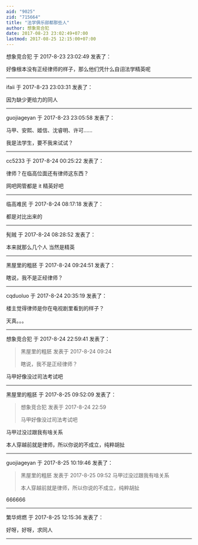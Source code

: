 ```yaml
---
aid: "9025"
zid: "715664"
title: "法学俱乐部都那些人"
author: 想象竞合犯
date: 2017-08-23 23:02:49+07:00
lastmod: 2017-08-25 12:15:00+07:00
---
```


想象竞合犯 于 2017-8-23 23:02:49 发表了：

好像根本没有正经律师的样子，那么他们凭什么自诩法学精英呢

---

ifaii 于 2017-8-23 23:03:31 发表了：

因为缺少更给力的同人

---

guojiageyan 于 2017-8-23 23:05:58 发表了：

马甲、安熙、姬信、沈睿明、许可……

我是法学生，要不我来试试？

---

cc5233 于 2017-8-24 00:25:22 发表了：

律师？在临高位面还有律师这东西？

网吧网管都是 it 精英好吧

---

临高难民 于 2017-8-24 08:17:18 发表了：

都是对比出来的

---

髡贼 于 2017-8-24 08:28:52 发表了：

本来就那么几个人 当然是精英

---

黑屋里的粗胚 于 2017-8-24 09:24:51 发表了：

瞎说，我不是正经律师？

---

cqduoluo 于 2017-8-24 20:35:19 发表了：

楼主觉得律师是你在电视剧里看到的样子？

天真。。。

---

想象竞合犯 于 2017-8-24 22:59:41 发表了：

> 黑屋里的粗胚 发表于 2017-8-24 09:24
>
> 瞎说，我不是正经律师？

马甲好像没过司法考试吧

---

黑屋里的粗胚 于 2017-8-25 09:52:09 发表了：

> 想象竞合犯 发表于 2017-8-24 22:59
>
> 马甲好像没过司法考试吧

马甲过没过跟我有啥关系

本人穿越前就是律师，所以你说的不成立，纯粹胡扯

---

guojiageyan 于 2017-8-25 10:19:46 发表了：

> 黑屋里的粗胚 发表于 2017-8-25 09:52 马甲过没过跟我有啥关系
>
> 本人穿越前就是律师，所以你说的不成立，纯粹胡扯

666666

---

繁华烬燃 于 2017-8-25 12:15:36 发表了：

好呀，好呀，求同人

---
